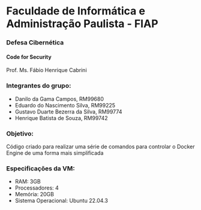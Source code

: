 # Faculdade de Informática e Administração Paulista - FIAP

### Defesa Cibernética
#### Code for Security
Prof. Ms. Fábio Henrique Cabrini


### Integrantes do grupo:
+ Danilo da Gama Campos, RM99680
+ Eduardo do Nascimento Silva, RM99225
+ Gustavo Duarte Bezerra da Silva, RM99774
+ Henrique Batista de Souza, RM99742

### Objetivo:
Código criado para realizar uma série de comandos para controlar o Docker Engine de uma forma mais simplificada

### Especificações da VM:
+ RAM: 3GB
+ Processadores: 4
+ Memória: 20GB
+ Sistema Operacional: Ubuntu 22.04.3
